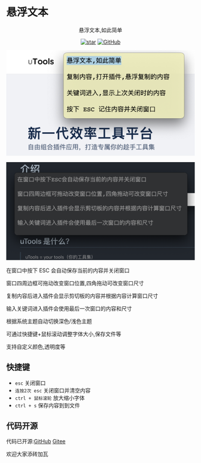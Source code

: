 # 悬浮文本

<p align="center">悬浮文本,如此简单</p>
<p align="center">
  <a target="_blank" href='https://gitee.com/itldg/utools-suspension-text'><img src='https://img.shields.io/badge/dynamic/json?logo=Gitee&logoColor=C71D23&label=Stars&url=https://gitee.com/api/v5/repos/itldg/utools-suspension-text&query=$.stargazers_count' alt='star'></img></a>
  <a href="https://github.com/itldg/utools-suspension-text" target="_blank">
    <img alt="GitHub" src="https://img.shields.io/github/stars/itldg/utools-suspension-text?label=Stars&logo=GitHub">
  </a>
</p>

![界面预览](./imgs/preview.png)

![深色主题](./imgs/dark.png)

在窗口中按下 ESC 会自动保存当前的内容并关闭窗口

窗口四周边框可拖动改变窗口位置,四角拖动可改变窗口尺寸

复制内容后进入插件会显示剪切板的内容并根据内容计算窗口尺寸

输入关键词进入插件会使用最后一次窗口的内容和尺寸

根据系统主题自动切换深色/浅色主题

可通过快捷键+鼠标滚动调整字体大小,保存文件等

支持自定义颜色,透明度等

## 快捷键

-   `esc` 关闭窗口
-   `连按2次 esc` 关闭窗口并清空内容
-   `ctrl + 鼠标滚轮` 放大缩小字体
-   `ctrl + s` 保存内容到到文件

## 代码开源

代码已开源:[GitHub](https://github.com/qinyongliang/suspension-utools) [Gitee](https://gitee.com/itldg/utools-suspension-text)

欢迎大家添砖加瓦
